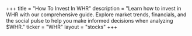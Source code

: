 +++
title = "How To Invest In WHR"
description = "Learn how to invest in WHR with our comprehensive guide. Explore market trends, financials, and the social pulse to help you make informed decisions when analyzing $WHR."
ticker = "WHR"
layout = "stocks"
+++

